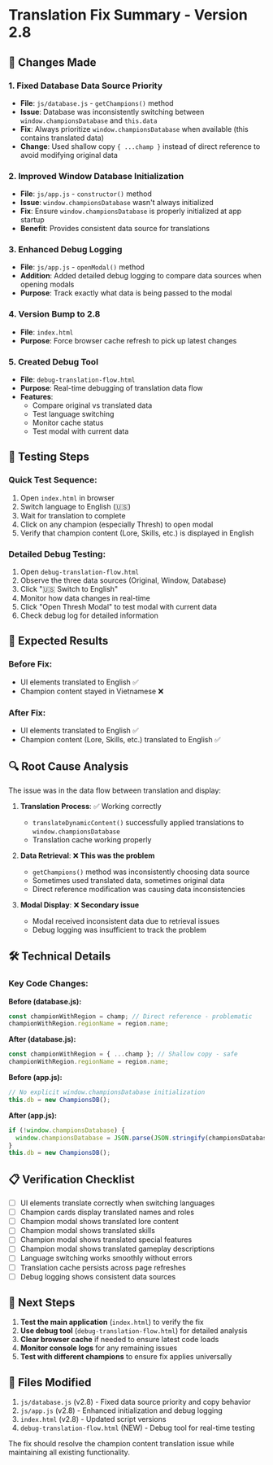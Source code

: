 # Translation Fix Summary - Version 2.8

## 🔧 **Changes Made**

### 1. **Fixed Database Data Source Priority**

- **File**: `js/database.js` - `getChampions()` method
- **Issue**: Database was inconsistently switching between `window.championsDatabase` and `this.data`
- **Fix**: Always prioritize `window.championsDatabase` when available (this contains translated data)
- **Change**: Used shallow copy `{ ...champ }` instead of direct reference to avoid modifying original data

### 2. **Improved Window Database Initialization**

- **File**: `js/app.js` - `constructor()` method
- **Issue**: `window.championsDatabase` wasn't always initialized
- **Fix**: Ensure `window.championsDatabase` is properly initialized at app startup
- **Benefit**: Provides consistent data source for translations

### 3. **Enhanced Debug Logging**

- **File**: `js/app.js` - `openModal()` method
- **Addition**: Added detailed debug logging to compare data sources when opening modals
- **Purpose**: Track exactly what data is being passed to the modal

### 4. **Version Bump to 2.8**

- **File**: `index.html`
- **Purpose**: Force browser cache refresh to pick up latest changes

### 5. **Created Debug Tool**

- **File**: `debug-translation-flow.html`
- **Purpose**: Real-time debugging of translation data flow
- **Features**:
  - Compare original vs translated data
  - Test language switching
  - Monitor cache status
  - Test modal with current data

## 🧪 **Testing Steps**

### **Quick Test Sequence:**

1. Open `index.html` in browser
2. Switch language to English (🇺🇸)
3. Wait for translation to complete
4. Click on any champion (especially Thresh) to open modal
5. Verify that champion content (Lore, Skills, etc.) is displayed in English

### **Detailed Debug Testing:**

1. Open `debug-translation-flow.html`
2. Observe the three data sources (Original, Window, Database)
3. Click "🇺🇸 Switch to English"
4. Monitor how data changes in real-time
5. Click "Open Thresh Modal" to test modal with current data
6. Check debug log for detailed information

## 🎯 **Expected Results**

### **Before Fix:**

- UI elements translated to English ✅
- Champion content stayed in Vietnamese ❌

### **After Fix:**

- UI elements translated to English ✅
- Champion content (Lore, Skills, etc.) translated to English ✅

## 🔍 **Root Cause Analysis**

The issue was in the data flow between translation and display:

1. **Translation Process**: ✅ Working correctly

   - `translateDynamicContent()` successfully applied translations to `window.championsDatabase`
   - Translation cache working properly

2. **Data Retrieval**: ❌ **This was the problem**

   - `getChampions()` method was inconsistently choosing data source
   - Sometimes used translated data, sometimes original data
   - Direct reference modification was causing data inconsistencies

3. **Modal Display**: ❌ **Secondary issue**
   - Modal received inconsistent data due to retrieval issues
   - Debug logging was insufficient to track the problem

## 🛠️ **Technical Details**

### **Key Code Changes:**

**Before (database.js):**

```javascript
const championWithRegion = champ; // Direct reference - problematic
championWithRegion.regionName = region.name;
```

**After (database.js):**

```javascript
const championWithRegion = { ...champ }; // Shallow copy - safe
championWithRegion.regionName = region.name;
```

**Before (app.js):**

```javascript
// No explicit window.championsDatabase initialization
this.db = new ChampionsDB();
```

**After (app.js):**

```javascript
if (!window.championsDatabase) {
  window.championsDatabase = JSON.parse(JSON.stringify(championsDatabase));
}
this.db = new ChampionsDB();
```

## 📋 **Verification Checklist**

- [ ] UI elements translate correctly when switching languages
- [ ] Champion cards display translated names and roles
- [ ] Champion modal shows translated lore content
- [ ] Champion modal shows translated skills
- [ ] Champion modal shows translated special features
- [ ] Champion modal shows translated gameplay descriptions
- [ ] Language switching works smoothly without errors
- [ ] Translation cache persists across page refreshes
- [ ] Debug logging shows consistent data sources

## 🚀 **Next Steps**

1. **Test the main application** (`index.html`) to verify the fix
2. **Use debug tool** (`debug-translation-flow.html`) for detailed analysis
3. **Clear browser cache** if needed to ensure latest code loads
4. **Monitor console logs** for any remaining issues
5. **Test with different champions** to ensure fix applies universally

## 📝 **Files Modified**

1. `js/database.js` (v2.8) - Fixed data source priority and copy behavior
2. `js/app.js` (v2.8) - Enhanced initialization and debug logging
3. `index.html` (v2.8) - Updated script versions
4. `debug-translation-flow.html` (NEW) - Debug tool for real-time testing

The fix should resolve the champion content translation issue while maintaining all existing functionality.

